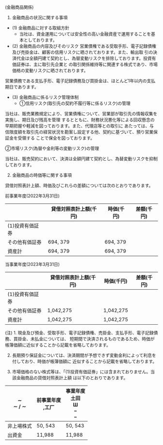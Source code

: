 (金融商品関係)

1. 金融商品の状況に関する事項

- (1) 金融商品に対する取組方針
  - 当社は、資金運用については安全性の高い金融資産で運用することを基本としております。
- (2) 金融商品の内容及びそのリスク 営業債権である受取手形、電子記録債権及び売掛金は、顧客の信用リスクに晒されております。また、輸出取 引の決済代金は全額円建て契約とし、為替変動リスクを排除しております。投資有価証券は、主に取引先企業と の取引関係維持等に関連する株式であり、市場価格の変動リスクに晒されております。

営業債務である支払手形、電子記録債務及び買掛金は、ほとんど1年以内の支払期日であります。

- (3) 金融商品に係るリスク管理体制
  - ①信用リスク(取引先の契約不履行等に係るリスク)の管理

当社は、販売業務規定により、営業債権について、営業部が取引先の情報収集を実施し、期日及び残高を管理 するとともに、財務状況悪化等による回収懸念の早期把握や軽減を図っております。また、代理店等との取引に あたっては、与信限度額を取引先の経営状況を勘案し設定する他、契約に基づいて、預り営業保証金を受領する ことで保全を図っております。

②市場リスク(為替や金利等の変動リスク)の管理

当社は、販売契約において、決済は全額円建て契約とし、為替変動リスクを抑制しております。

2. 金融商品の時価等に関する事項

貸借対照表計上額、時価及びこれらの差額については次のとおりであります。

前事業年度(2022年3月31日)

|           | 貸借対照表計上額(千円) | 時価(千円)   | 差額(千円) |
|-----------|--------------|----------|--------|
| (1)投資有価証券 |              |          |        |
| その他有価証券   | 694, 379     | 694, 379 |        |
| 資産計       | 694, 379     | 694, 379 |        |

当事業年度(2023年3月31日)

|           | 貸借対照表計上額(千円) | 時価(千円)    | 差額(千円) |
|-----------|--------------|-----------|--------|
| (1)投資有価証券 |              |           |        |
| その他有価証券   | 1,042,275    | 1,042,275 |        |
| 資産計       | 1,042,275    | 1,042,275 |        |

(注) 1. 現金及び預金、受取手形、電子記録債権、売掛金、支払手形、電子記録債務、買掛金、未払金については、 短期間で決済されるものであるため、時価が帳簿価額に近似することから記載を省略しております。

2. 長期預り保証金については、決済期間が予想できず変動金利によって利息を付しており、時価が帳簿価額に 近似することから記載を省略しております。

3. 市場価格のない株式等は、「(1)投資有価証券」には含まれておりません。当該金融商品の貸借対照表計上額 は以下のとおりであります。

| $\sim$<br>$\sim$ / $\sim$ | 前事業年度<br>,工厂 | 事業年度<br>土田<br>Ш<br>$-$<br>$-$ |
|---------------------------|--------------|-------------------------------|
| 非上場株式                     | 50, 543      | 50, 543                       |
| 出資金                       | 11,988       | 11,988                        |